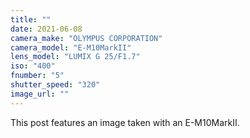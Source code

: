 ```yaml
---
title: ""
date: 2021-06-08
camera_make: "OLYMPUS CORPORATION"
camera_model: "E-M10MarkII"
lens_model: "LUMIX G 25/F1.7"
iso: "400"
fnumber: "5"
shutter_speed: "320"
image_url: ""
---
```


This post features an image taken with an E-M10MarkII.